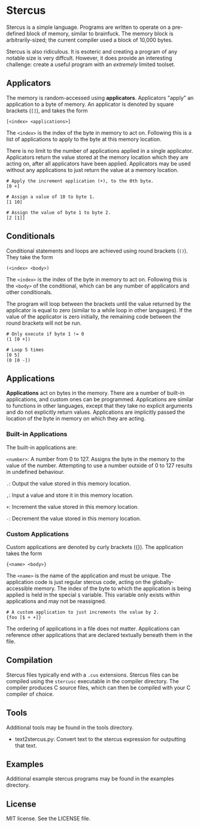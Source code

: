 # Stercus
Stercus is a simple language. Programs are written to operate on a pre-defined
block of memory, similar to brainfuck. The memory block is arbitrarily-sized;
the current compiler used a block of 10,000 bytes.

Stercus is also ridiculous. It is esoteric and creating a program of any
notable size is very diffcult. However, it does provide an interesting
challenge: create a useful program with an _extremely_ limited toolset.

## Applicators
The memory is random-accessed using __applicators__. Applicators "apply" an
application to a byte of memory. An applicator is denoted by square brackets
(`[]`), and takes the form
```
[<index> <applications>]
```
The `<index>` is the index of the byte in memory to act on. Following this is a
list of applications to apply to the byte at this memory location.

There is no limit to the number of applications applied in a single applicator.
Applicators return the value stored at the memory location which they are
acting on, after all applicators have been applied. Applicators may be used
without any applications to just return the value at a memory location.
```
# Apply the increment application (+), to the 0th byte.
[0 +]

# Assign a value of 10 to byte 1.
[1 10]

# Assign the value of byte 1 to byte 2.
[2 [1]]
```

## Conditionals
Conditional statements and loops are achieved using round brackets (`()`). They
take the form
```
(<index> <body>)
```
The `<index>` is the index of the byte in memory to act on. Following this is
the `<body>` of the conditional, which can be any number of applicators and
other conditionals.

The program will loop between the brackets until the value returned by the
applicator is equal to zero (similar to a while loop in other languages). If
the value of the applicator is zero initially, the remaining code between the
round brackets will not be run.
```
# Only execute if byte 1 != 0
(1 [0 +])

# Loop 5 times
[0 5]
(0 [0 -])
```

## Applications
__Applications__ act on bytes in the memory. There are a number of built-in
applications, and custom ones can be programmed. Applications are similar to
functions in other languages, except that they take no explicit arguments and
do not explicitly return values. Applications are implicitly passed the
location of the byte in memory on which they are acting.

### Built-in Applications
The built-in applications are:

`<number>`: A number from 0 to 127. Assigns the byte in the memory to the value
of the number. Attempting to use a number outside of 0 to 127 results in
undefined behaviour.

`.`: Output the value stored in this memory location.

`,`: Input a value and store it in this memory location.

`+`: Increment the value stored in this memory location.

`-`: Decrement the value stored in this memory location.

### Custom Applications
Custom applications are denoted by curly brackets ({}). The application takes
the form
```
{<name> <body>}
```
The `<name>` is the name of the application and must be unique. The application
code is just regular stercus code, acting on the globally-accessible memory.
The index of the byte to which the application is being applied is held in the
special `$` variable.  This variable only exists within applications and may
not be reassigned.
```
# A custom application to just increments the value by 2.
{foo [$ + +]}
```

The ordering of applications in a file does not matter. Applications can
reference other applications that are declared textually beneath them in the
file.

## Compilation
Stercus files typically end with a `.cus` extensions. Stercus files can be
compiled using the `stercusc` executable in the compiler directory. The
compiler produces C source files, which can then be compiled with your C
compiler of choice.

## Tools
Additional tools may be found in the tools directory.
* text2stercus.py: Convert text to the stercus expression for outputting that
  text.

## Examples
Additional example stercus programs may be found in the examples directory.

## License
MIT license. See the LICENSE file.
